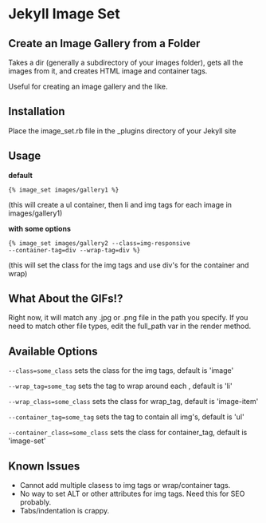 Jekyll Image Set
================

Create an Image Gallery from a Folder
----------------

Takes a dir (generally a subdirectory of your images folder), gets all the images from it, and creates HTML image and container tags.

Useful for creating an image gallery and the like.

Installation
----------------

Place the image_set.rb file in the _plugins directory of your Jekyll site

Usage 
----------------

**default**

<code>{% image_set images/gallery1 %}</code>

(this will create a ul container, then li and img tags for each image in images/gallery1)

**with some options**

<code>{% image_set images/gallery2 --class=img-responsive --container-tag=div --wrap-tag=div %}</code>

(this will set the class for the img tags and use div's for the container and wrap)

What About the GIFs!?
----------------
Right now, it will match any .jpg or .png file in the path you specify. If you need to match other file types, edit the full_path var in the render method. 

Available Options
----------------

<code>--class=some_class</code>
sets the class for the img tags, default is 'image'

<code>--wrap_tag=some_tag</code>
sets the tag to wrap around each <img>, default is 'li'

<code>--wrap_class=some_class</code>
sets the class for wrap_tag, default is 'image-item'

<code>--container_tag=some_tag</code>
sets the tag to contain all img's, default is 'ul'

<code>--container_class=some_class</code>
sets the class for container_tag, default is 'image-set'

Known Issues
----------------

* Cannot add multiple clasess to img tags or wrap/container tags.
* No way to set ALT or other attributes for img tags. Need this for SEO probably. 
* Tabs/indentation is crappy.

